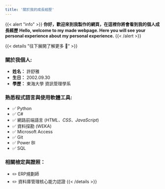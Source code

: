 ```yaml
---
title: '關於我的成長經歷'
---
```


{{< alert "info" >}}
**你好，歡迎來到我製作的網頁，在這裡你將會看到我的個人成長經歷**
**Hello, welcome to my made webpage. Here you will see your personal experience about my personal experience.**
{{< /alert >}}


{{< details "往下展開了解更多 :wave:" >}}
### **關於我個人:**
- **姓名：** 許舒雅  
- **生日：** 2002.09.30  
- **學歷：** 東海大學 資訊管理學系  

### **熟悉程式語言與使用軟體工具:**
- ✅ Python
- ✅ C#
- ✅ 網路前端語言 (*HTML、CSS、JavaScript*)
- ✅ 資料探勘 (WEKA)
- ✅ Microsoft Access
- ✅ Git
- ✅ Power BI
- ✅ SQL

### **相關檢定與證照：**
- ✏️ ERP規劃師
- ✏️ 資料庫管理核心能力認證
{{< /details >}}
